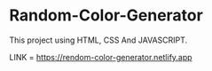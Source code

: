 # Random-Color-Generator
This project using HTML, CSS And JAVASCRIPT.

LINK = https://rendom-color-generator.netlify.app
